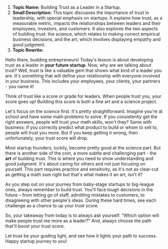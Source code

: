 1. **Topic Name:** Building Trust as a Leader in a Startup.
2. **Small Description:** This topic discusses the importance of trust in leadership, with special emphasis on startups. It explains how trust, as a measurable metric, impacts the relationships between leaders and their employees, investors, and customers. It also explores the two aspects of building trust: the science, which relates to making correct empirical business decisions, and the art, which involves displaying empathy and good judgment.
3. **Topic Rewrite:**

Hello there, budding entrepreneurs! Today's lesson is about developing trust as a leader in **your future startup**. Now, why are we talking about trust? Well, trust is like a valuable gem that shows what kind of a leader you are. It's something that will define your relationship with everyone involved in your business. This includes your employees, your clients, your partners - you name it!

Think of trust like a score or grade for leaders. When people trust you, your score goes up! Building this score is both a fine art and a science project.

Let's focus on the *science* first. It's pretty straightforward. Imagine you're at school and have some math problems to solve. If you consistently get the right answers, people will trust your math skills, won't they? Same with business: if you correctly predict what product to build or whom to sell to, people will trust you more. But if you keep getting it wrong, then unfortunately, your trust score will drop.

Most startup founders, luckily, become pretty good at the science part. But there is another side of the coin, a more subtle and challenging part - the **art** of building trust. This is where you need to show understanding and good judgment. It's about caring for others and not just focusing on yourself. This part requires practice and sensitivity, as it's not as clear-cut as getting a math sum right but that's what makes it an art, isn't it?

As you step out on your journey from baby-stage startups to big-league ones, always remember to build trust. You'll face tough decisions in the future – from letting go of staff, admitting mistakes to customers, to disagreeing with other people's ideas. During these hard times, see each challenge as a chance to up your trust score.

So, your takeaway from today is to always ask yourself: "Which option will make people trust me more as a leader?" And, always choose the path that'll boost your trust score. 

Let trust be your guiding light, and see how it lights your path to success. Happy startup journey to you!